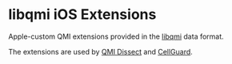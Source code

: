 # libqmi iOS Extensions

Apple-custom QMI extensions provided in the [libqmi](https://gitlab.freedesktop.org/mobile-broadband/libqmi) data format.

The extensions are used by [QMI Dissect](../qmi-dissect) and [CellGuard](https://github.com/seemoo-lab/CellGuard).
